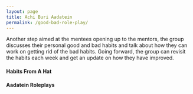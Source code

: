 ```yaml
---
layout: page
title: Achi Buri Aadatein
permalink: /good-bad-role-play/
---
```


Another step aimed at the mentees opening up to the mentors, the group discusses their personal good and bad habits and talk about how they can work on getting rid of the bad habits. Going forward, the group can revisit the habits each week and get an update on how they have improved.

#### Habits From A Hat

#### Aadatein Roleplays
